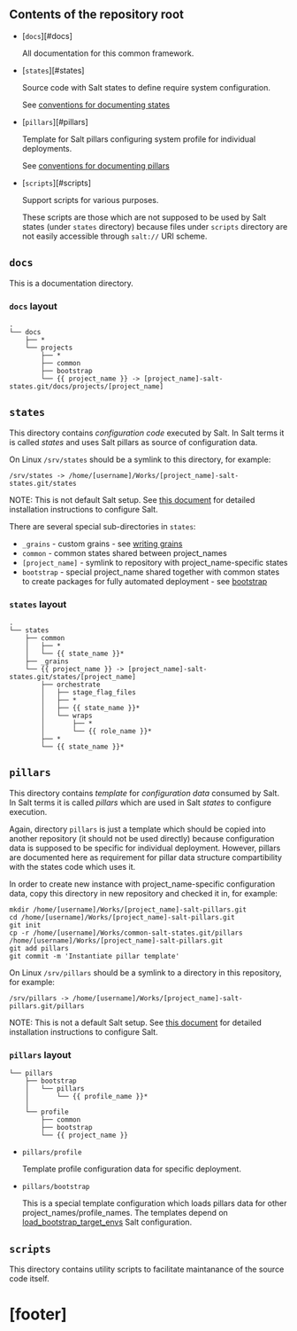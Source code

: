 
## Contents of the repository root ##

*   [`docs`][#docs]

    All documentation for this common framework.

*   [`states`][#states]

    Source code with Salt states to define require system configuration.

    See [conventions for documenting states][5]

*   [`pillars`][#pillars]

    Template for Salt pillars configuring system profile for
    individual deployments.

    See [conventions for documenting pillars][6]

*   [`scripts`][#scripts]

    Support scripts for various purposes.

    These scripts are those which are not supposed to be used by Salt states
    (under `states` directory) because files under `scripts` directory are not
    easily accessible through `salt://` URI scheme.

## `docs` ##

This is a documentation directory.

### `docs` layout ###

```
.
└── docs
    ├── *
    └── projects
        ├── *
        ├── common
        ├── bootstrap
        └── {{ project_name }} -> [project_name]-salt-states.git/docs/projects/[project_name]
```

## `states` ##

This directory contains _configuration code_ executed by Salt.
In Salt terms it is called _states_ and uses Salt pillars as source of
configuration data.

On Linux `/srv/states` should be a symlink to this directory, for example:

```
/srv/states -> /home/[username]/Works/[project_name]-salt-states.git/states
```

NOTE: This is not default Salt setup.
See [this document][1] for detailed installation instructions
to configure Salt.

There are several special sub-directories in `states`:
*   `_grains` - custom grains - see [writing grains][2]
*   `common` - common states shared between project_names
*   `[project_name]` - symlink to repository with project_name-specific states
*   `bootstrap` - special project_name shared together with common states to
    create packages for fully automated deployment - see [bootstrap][3]

### `states` layout ###

```
.
└── states
    ├── common
    │   ├── *
    │   └── {{ state_name }}*
    ├── _grains
    └── {{ project_name }} -> [project_name]-salt-states.git/states/[project_name]
        ├── orchestrate
        │   ├── stage_flag_files
        │   ├── *
        │   ├── {{ state_name }}*
        │   └── wraps
        │       ├── *
        │       └── {{ role_name }}*
        ├── *
        └── {{ state_name }}*
```

## `pillars` ##

This directory contains _template_ for
_configuration data_ consumed by Salt.
In Salt terms it is called _pillars_ which are used in Salt _states_ to
configure execution.

Again, directory `pillars` is just a template which should be copied
into another repository (it should not be used directly) because
configuration data is supposed to be specific for individual deployment.
However, pillars are documented here as requirement for pillar data
structure compartibility with the states code which uses it.

In order to create new instance with project_name-specific configuration data,
copy this directory in new repository and checked it in, for example:

```
mkdir /home/[username]/Works/[project_name]-salt-pillars.git
cd /home/[username]/Works/[project_name]-salt-pillars.git
git init
cp -r /home/[username]/Works/common-salt-states.git/pillars /home/[username]/Works/[project_name]-salt-pillars.git
git add pillars
git commit -m 'Instantiate pillar template'
```

On Linux `/srv/pillars` should be a symlink to a directory in this repository, for example:

```
/srv/pillars -> /home/[username]/Works/[project_name]-salt-pillars.git/pillars
```

NOTE: This is not a default Salt setup.
See [this document][1] for detailed installation instructions
to configure Salt.

### `pillars` layout ###

```
└── pillars
    ├── bootstrap
    │   └── pillars
    │       └── {{ profile_name }}*
    │
    └── profile
        ├── common
        ├── bootstrap
        └── {{ project_name }}
```

*   `pillars/profile`

    Template profile configuration data for specific deployment.

*   `pillars/bootstrap`

    This is a special template configuration which
    loads pillars data for other project_names/profile_names.
    The templates depend on [load_bootstrap_target_envs][4]
    Salt configuration.


## `scripts` ##

This directory contains utility scripts to facilitate maintanance of
the source code itself.

# [footer] #

[1]: /docs/getting_started.md
[2]: http://docs.saltstack.com/en/latest/topics/targeting/grains.html#writing-grains
[3]: /docs/bootstrap/readme.md
[4]: /docs/configs/bootstrap/this_system_keys/load_bootstrap_target_envs/readme.md

[5]: /docs/states/readme.md
[6]: /docs/pillars/readme.md

